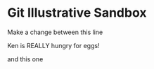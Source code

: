 Git Illustrative Sandbox
========================

Make a change between this line

Ken is REALLY hungry for eggs!

and this one
